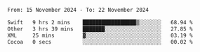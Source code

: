 
<!--START_SECTION:waka-->

```txt
From: 15 November 2024 - To: 22 November 2024

Swift   9 hrs 2 mins    █████████████████▒░░░░░░░   68.94 %
Other   3 hrs 39 mins   ███████░░░░░░░░░░░░░░░░░░   27.85 %
XML     25 mins         ▓░░░░░░░░░░░░░░░░░░░░░░░░   03.19 %
Cocoa   0 secs          ░░░░░░░░░░░░░░░░░░░░░░░░░   00.02 %
```

<!--END_SECTION:waka-->
